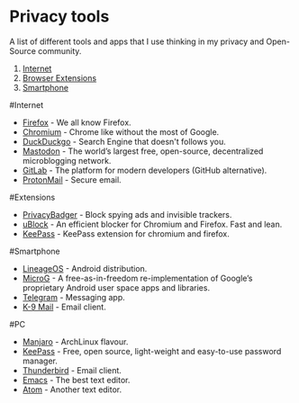 # Privacy tools

A list of different tools and apps that I use thinking in my privacy and Open-Source community.

1. [Internet](#Internet)
2. [Browser Extensions](#Extensions) 
2. [Smartphone](#Smarhphone)

#Internet

* [Firefox](https://www.mozilla.org/es-ES/firefox/) - We all know Firefox.
* [Chromium](http://www.chromium.org/) - Chrome like without the most of Google.
* [DuckDuckgo](https://duckduckgo.com/) - Search Engine that doesn't follows you.
* [Mastodon](https://joinmastodon.org/) - The world’s largest free, open-source, decentralized microblogging network.
* [GitLab](https://about.gitlab.com/) - The platform for modern developers (GitHub alternative).
* [ProtonMail](https://protonmail.com/) - Secure email.

#Extensions 

* [PrivacyBadger](https://www.eff.org/privacybadger) - Block spying ads and invisible trackers.
* [uBlock](https://github.com/gorhill/uBlock) - An efficient blocker for Chromium and Firefox. Fast and lean.
* [KeePass](https://github.com/pfn/passifox) - KeePass extension for chromium and firefox.

#Smartphone

* [LineageOS](https://lineageos.org/) - Android distribution.
* [MicroG](https://microg.org/) - A free-as-in-freedom re-implementation of Google’s proprietary Android user space apps and libraries.
* [Telegram](https://telegram.org/) - Messaging app.
* [K-9 Mail](https://k9mail.github.io/) - Email client.

#PC

* [Manjaro](https://manjaro.org/) - ArchLinux flavour.
* [KeePass](http://keepass.info/) - Free, open source, light-weight and easy-to-use password manager.
* [Thunderbird](https://www.mozilla.org/es-ES/thunderbird/) - Email client.
* [Emacs](https://www.gnu.org/software/emacs/) - The best text editor.
* [Atom](https://github.atom.io/) - Another text editor.

